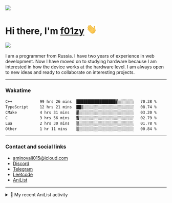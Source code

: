 <div align="">
  <img src="https://github.com/f01zy.png" width="170px">
  <div>
    <h1>Hi there, I'm <a href="https://f01zy.pro/" target="_blank">f01zy</a> 
    <img src="./hi.gif" height="32"/></h1>
  </div>
  <img src="https://readme-typing-svg.herokuapp.com?color=%2336BCF7&lines=Young+programmer+from+Russia">  
</div>

<p>I am a programmer from Russia. I have two years of experience in web development. Now I have moved on to studying hardware because I am interested in how the device works at the hardware level. I am always open to new ideas and ready to collaborate on interesting projects.</p>

---

### Wakatime
<!--START_SECTION:waka-->

```txt
C++            99 hrs 26 mins  █████████████████▓░░░░░░░   70.38 %
TypeScript     12 hrs 21 mins  ██▒░░░░░░░░░░░░░░░░░░░░░░   08.74 %
CMake          4 hrs 31 mins   ▓░░░░░░░░░░░░░░░░░░░░░░░░   03.20 %
C              3 hrs 56 mins   ▓░░░░░░░░░░░░░░░░░░░░░░░░   02.79 %
Lua            2 hrs 30 mins   ▒░░░░░░░░░░░░░░░░░░░░░░░░   01.78 %
Other          1 hr 11 mins    ▒░░░░░░░░░░░░░░░░░░░░░░░░   00.84 %
```

<!--END_SECTION:waka-->

<!--
<h4>Leetcode</h4>

![Leetcode](https://leetcard.jacoblin.cool/f01zy?ext=heatmap)
-->

---

### Contact and social links
- aminovali015@icloud.com
- [Discord](https://discordapp.com/users/858285755658666034)
- [Telegram](https://t.me/aminov_ali)
- [Leetcode](https://leetcode.com/u/f01zy/)
- [AniList](https://anilist.co/user/f01zy/)

---

<details>
  <summary>🌸 My recent AniList activity</summary>

  <!-- ANILIST_ACTIVITY:start -->

-   📺 Watched episode 2 of [Death Note](https://anilist.co/anime/1535) (19:46 11 June 2025)
-   📺 Completed [Frieren: Beyond Journey’s End](https://anilist.co/anime/154587) (16:11 10 June 2025)
-   📺 Watched episode 5 - 21 of [Frieren: Beyond Journey’s End](https://anilist.co/anime/154587) (08:58 07 June 2025)
-   📺 Plans to watch [One Punch Man 3](https://anilist.co/anime/153800) (18:24 30 May 2025)
-   📺 Completed [One-Punch Man Season 2](https://anilist.co/anime/97668) (18:24 30 May 2025)

  <!-- ANILIST_ACTIVITY:end -->
</details>
